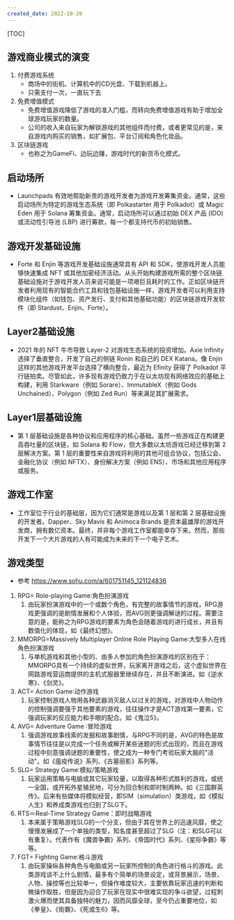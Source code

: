 ```yaml
---
created_date: 2022-10-20
---
```


[TOC]

## 游戏商业模式的演变

1. 付费游戏系统
   - 商场中的街机、计算机中的CD光盘、下载到机器上。
   - 只需支付一次，一直玩下去
2. 免费增值模式
   - 免费增值游戏降低了游戏的准入门槛，而转向免费增值游戏有助于增加全球游戏玩家的数量。
   - 公司的收入来自玩家为解锁游戏的其他组件而付费，或者更常见的是，来自游戏内购买的销售，如扩展包、平台订阅和角色化妆品。
3. 区块链游戏
   - 也称之为GameFi、边玩边赚，游戏时代的新货币化模式。

## 启动场所

- Launchpads 有效地帮助新贵的游戏开发者为游戏开发筹集资金。通常，这些启动场所为特定的游戏生态系统（即 Polkastarter 用于 Polkadot）或 Magic Eden 用于 Solana 筹集资金。通常，启动场所可以通过初始 DEX 产品 (IDO) 或流动性引导池 (LBP) 进行筹款，每一个都支持代币的初始销售。

## 游戏开发基础设施

- Forte 和 Enjin 等游戏开发基础设施通常具有 API 和 SDK，使游戏开发人员能够快速集成 NFT 或其他加密经济活动。从头开始构建游戏所需的整个区块链基础设施对于游戏开发人员来说可能是一项艰巨且耗时的工作。正如区块链开发者利用现有的智能合约工具和钱包基础设施一样，游戏开发者可以利用支持模块化组件（如钱包、资产发行、支付和其他基础功能）的区块链游戏开发软件（即 Stardust、Enjin、Forte）。

## Layer2基础设施

- 2021 年的 NFT 牛市导致 Layer-2 对游戏生态系统的投资增加。Axie Infinity 选择了垂直整合，开发了自己的侧链 Ronin 和自己的 DEX Katana。像 Enjin 这样的其他游戏开发平台选择了横向整合，最近为 Efinity 获得了 Polkadot 平行链拍卖。尽管如此，许多现有游戏仍致力于在以太坊现有网络效应的基础上构建，利用 Starkware（例如 Sorare）、ImmutableX（例如 Gods Unchained）、Polygon（例如 Zed Run）等来满足其扩展需求。

## Layer1层基础设施

- 第 1 层基础设施是各种协议和应用程序的核心基础。虽然一些游戏正在构建更高吞吐量的区块链，如 Solana 和 Flow，但大多数以太坊游戏已经迁移到第 2 层解决方案。第 1 层的重要性来自游戏将利用的其他可组合协议，包括公会、金融化协议（例如 NFTX）、身份解决方案（例如 ENS）、市场和其他应用程序或服务。

## 游戏工作室

- 工作室位于行业的基础层，因为它们通常是游戏以及第 1 层和第 2 层基础设施的开发者。Dapper、Sky Mavis 和 Animoca Brands 是资本最雄厚的游戏开发商，拥有数亿资本。最终，并非每个游戏工作室都能幸存下来。然而，那些开发下一个大片游戏的人有可能成为未来的下一个电子艺术。

## 游戏类型

- 参考 https://www.sohu.com/a/601751145_121124836

1. RPG= Role-playing Game∶角色扮演游戏
   1. 由玩家扮演游戏中的一个或数个角色，有完整的故事情节的游戏，RPG游戏更强调的是剧情发展和个人体验，而AVG则更强调解谜的过程。需要注意的是，能称之为RPG游戏的要素为角色会随着游戏的进行成长，并且有数值化的体现，如《最终幻想》。
2. MMORPG=Massively Multiplayer Online Role Playing Game∶大型多人在线角色扮演游戏
   1. 与单机游戏和其他小型的、由多人参加的角色扮演游戏的区别在于：MMORPG具有一个持续的虚拟世界，玩家离开游戏之后，这个虚拟世界在网路游戏营运商提供的主机式服器里继续存在，并且不断演进。如《逆水寒》、《剑灵》。
3. ACT= Action Game∶动作游戏
   1. 玩家控制游戏人物用各种武器消灭敌人以过关的游戏，对游戏中人物动作的控制强调要强于其他要素的游戏，往往操作才是ACT游戏第一要素，它强调玩家的反应能力和手眼的配合。如《鬼泣5》。
4. AVG= Adventure Game ∶冒险游戏
   1. 强调游戏故事线索的发掘和故事剧情，与RPG不同的是，AVG的特色是故事情节往往是以完成一个任务或解开某些迷题的形式出现的，而且在游戏过程中刻意强调谜题的重要性，使之成为一种专门考验玩家大脑的"活动"。如《瘟疫传说》系列、《古墓丽影》系列等。
5. SLG= Strategy Game∶模拟/策略游戏
   1. 玩家运用策略与电脑或其它玩家较量，以取得各种形式胜利的游戏，或统一全国，或开拓外星殖民地，可分为回合制和即时制两种。如《三国群英传》。后来有些媒体将模拟经营，即SIM（simulation）类游戏，如《模拟人生》和养成类游戏也归到了SLG下。
6. RTS＝Real-Time Strategy Game：即时战略游戏
   1. 本来属于策略游戏SLG的一个分支，但由于其在世界上的迅速风靡，使之慢慢发展成了一个单独的类型，知名度甚至超过了SLG（注：和SLG可以有重复）。代表作有《魔兽争霸》系列、《帝国时代》系列、《星际争霸》等等。
7. FGT= Fighting Game∶格斗游戏
   1. 由玩家操纵各种角色与电脑或另一玩家所控制的角色进行格斗的游戏。此类游戏谈不上什么剧情，最多有个简单的场景设定，或背景展示，场景、人物、操控等也比较单一，但操作难度较大，主要依靠玩家迅速的判断和微操作取胜，但是因为迎合了玩家在现实中很难实现的争斗欲望，过程刺激火爆而使其具备独特的魅力，因而风靡全球，至今仍占重要地位，如《拳皇》、《街霸》、《死或生6》等。

